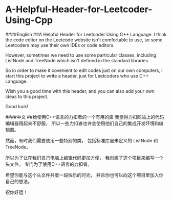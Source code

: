 # A-Helpful-Header-for-Leetcoder-Using-Cpp
####English
##A Helpful Header for Leetcoder Using C++ Language.
I think the code editor on the Leetcode website isn't comfortable to use,
so some Leetcoders may use their own IDEs or code editors.

However, sometimes we need to use some particular classes,
including ListNode and TreeNode which isn't defined in the standard libraries.

So in order to make it covenient to edit codes just on our own computers,
I start this project to write a header,
just for Leetcoders who use C++ Language.

Wish you a good time with this header,
and you can also add your own ideas to this project.

Good luck!

####中文
##给使用C++语言的力扣者的一个有用的库
我觉得力扣网站上的代码编辑器用起来不舒服，
所以一些力扣者也许会使用他们自己的集成开发环境和编辑器。

然而，有时我们需要使用一些特别的类，
包括标准库里未定义的 ListNode 和 TreeNode。

所以为了让在我们自己电脑上编辑代码更加方便，
我创建了这个项目来编写一个头文件，
专门为了使用C++语言的力扣者。

希望你能与这个头文件共度一段快乐的时光，
并且你也可以向这个项目里加入你自己的想法。

祝你好运！

